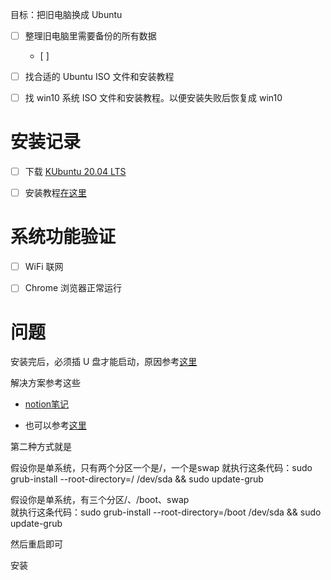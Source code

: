 目标：把旧电脑换成 Ubuntu

- [ ] 整理旧电脑里需要备份的所有数据
	- [ ] 
- [ ] 找合适的 Ubuntu ISO 文件和安装教程
- [ ] 找 win10 系统 ISO 文件和安装教程。以便安装失败后恢复成 win10


# 安装记录

- [ ] 下载 [KUbuntu 20.04 LTS](https://cdimage.ubuntu.com/kubuntu/releases/20.04.5/release/)
- [ ] 安装教程[在这里](https://zhuanlan.zhihu.com/p/141946341)


# 系统功能验证

- [ ] WiFi 联网
- [ ] Chrome 浏览器正常运行


# 问题

安装完后，必须插 U 盘才能启动，原因参考[这里](https://www.zhihu.com/question/20220266)

解决方案参考这些

- [notion笔记](https://www.notion.so/grub-f4f3e6a3f0aa4afd9ac7f1c1557a11ee)


- 也可以参考[这里](https://zhidao.baidu.com/question/559661952.html)

第二种方式就是

假设你是单系统，只有两个分区一个是/，一个是swap
就执行这条代码：sudo grub-install --root-directory=/ /dev/sda && sudo update-grub

假设你是单系统，有三个分区/、/boot、swap  
就执行这条代码：sudo grub-install --root-directory=/boot /dev/sda && sudo update-grub

然后重启即可


安装